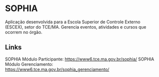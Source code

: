 # SOPHIA

Aplicação desenvolvida para a Escola Superior de Controle Externo (ESCEX), setor do TCE/MA.
Gerencia eventos, atividades e cursos que ocorrem no órgão.

## Links
SOPHIA Módulo Participante: https://www6.tce.ma.gov.br/sophia/
SOPHIA Módulo Gerenciamento: https://www6.tce.ma.gov.br/sophia_gerenciamento/
